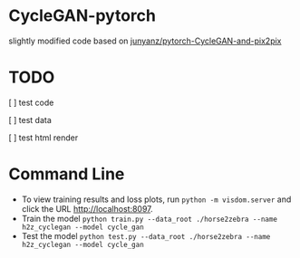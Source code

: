 # CycleGAN-pytorch
slightly modified code based on [junyanz/pytorch-CycleGAN-and-pix2pix](https://github.com/junyanz/pytorch-CycleGAN-and-pix2pix)

# TODO
[ ] test code

[ ] test data

[ ] test html render

# Command Line

* To view training results and loss plots, run `python -m visdom.server` and click the URL [http://localhost:8097](http://localhost:8097).
* Train the model
`python train.py --data_root ./horse2zebra --name h2z_cyclegan --model cycle_gan`
* Test the model
`python test.py --data_root ./horse2zebra --name h2z_cyclegan --model cycle_gan`




